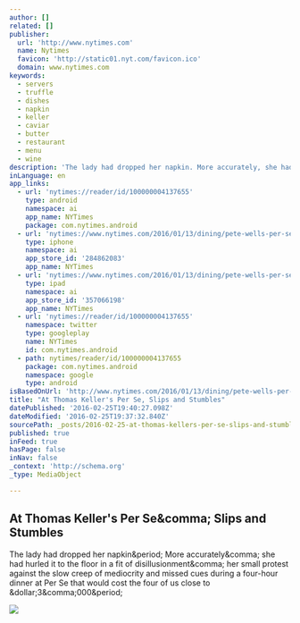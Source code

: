 ```yaml
---
author: []
related: []
publisher:
  url: 'http://www.nytimes.com'
  name: Nytimes
  favicon: 'http://static01.nyt.com/favicon.ico'
  domain: www.nytimes.com
keywords:
  - servers
  - truffle
  - dishes
  - napkin
  - keller
  - caviar
  - butter
  - restaurant
  - menu
  - wine
description: 'The lady had dropped her napkin. More accurately, she had hurled it to the floor in a fit of disillusionment, her small protest against the slow creep of mediocrity and missed cues during a four-hour dinner at Per Se that would cost the four of us close to $3,000.'
inLanguage: en
app_links:
  - url: 'nytimes://reader/id/100000004137655'
    type: android
    namespace: ai
    app_name: NYTimes
    package: com.nytimes.android
  - url: 'nytimes://www.nytimes.com/2016/01/13/dining/pete-wells-per-se-review.html'
    type: iphone
    namespace: ai
    app_store_id: '284862083'
    app_name: NYTimes
  - url: 'nytimes://www.nytimes.com/2016/01/13/dining/pete-wells-per-se-review.html'
    type: ipad
    namespace: ai
    app_store_id: '357066198'
    app_name: NYTimes
  - url: 'nytimes://reader/id/100000004137655'
    namespace: twitter
    type: googleplay
    name: NYTimes
    id: com.nytimes.android
  - path: nytimes/reader/id/100000004137655
    package: com.nytimes.android
    namespace: google
    type: android
isBasedOnUrl: 'http://www.nytimes.com/2016/01/13/dining/pete-wells-per-se-review.html?_r=1'
title: "At Thomas Keller's Per Se, Slips and Stumbles"
datePublished: '2016-02-25T19:40:27.098Z'
dateModified: '2016-02-25T19:37:32.840Z'
sourcePath: _posts/2016-02-25-at-thomas-kellers-per-se-slips-and-stumbles.md
published: true
inFeed: true
hasPage: false
inNav: false
_context: 'http://schema.org'
_type: MediaObject

---
```

<article style=""><h1>At Thomas Keller's Per Se&amp;comma; Slips and Stumbles</h1><p>The lady had dropped her napkin&amp;period; More accurately&amp;comma; she had hurled it to the floor in a fit of disillusionment&amp;comma; her small protest against the slow creep of mediocrity and missed cues during a four-hour dinner at Per Se that would cost the four of us close to &amp;dollar;3&amp;comma;000&amp;period;</p><img src="http://static01.nyt.com/images/2016/01/13/dining/13REST-slide-DPTT/13REST-slide-DPTT-facebookJumbo-v2.jpg" /></article>